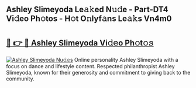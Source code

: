 ## Ashley Slimeyoda Le𝚊𝚔ed N𝚞𝚍e - Part-DT4 Vi𝚍eo Ph𝚘tos - H𝚘t O𝚗lyf𝚊ns Le𝚊𝚔s Vn4m0

# <h2><a href="http://hf6t0e.feru.top/?c=Ashley+Slimeyoda">🔗 👉 🔴 Ashley Slimeyoda Vi𝚍𝚎o Ph𝚘t𝚘𝚜</a></h2>

[![Ashley Slimeyoda Nu𝚍𝚎s](https://i.imgur.com/0TWrTi3.gif)](http://hf6t0e.feru.top/?c=Ashley+Slimeyoda)
Online personality Ashley Slimeyoda with a focus on dance and lifestyle content. Respected philanthropist Ashley Slimeyoda, known for their generosity and commitment to giving back to the community. 
